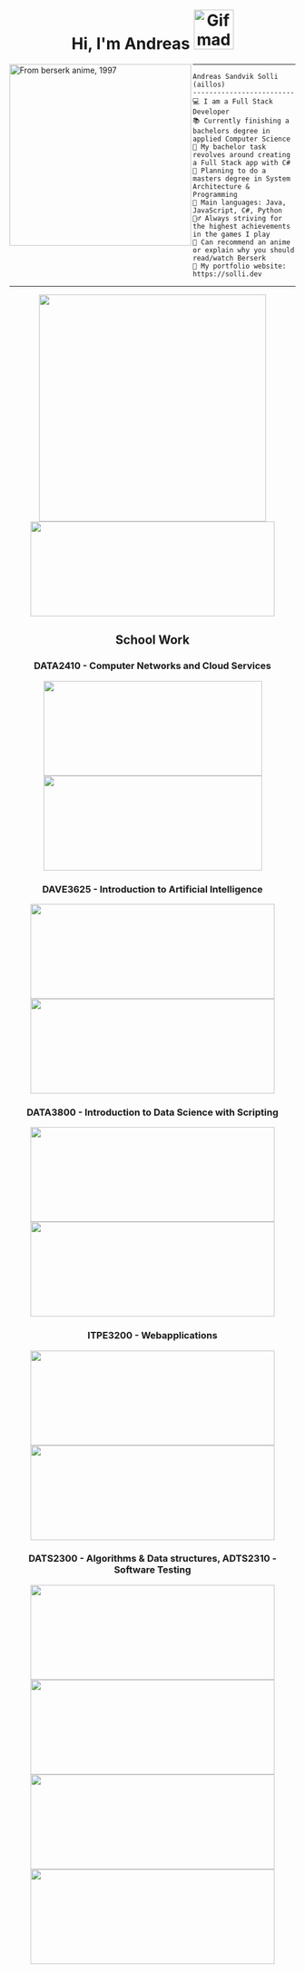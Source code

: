 <h1 align="center"> Hi, I'm Andreas <img src="https://media4.giphy.com/media/v1.Y2lkPTc5MGI3NjExcTZ3b3FheDQ5MXNnOG1rb2Q5Z3pnYThjY2Z1a2kzMXZtanhqdjI2YSZlcD12MV9pbnRlcm5hbF9naWZfYnlfaWQmY3Q9cw/8D3Gf3h56UaFa1Iwx2/giphy.gif" width="70" alt="Gif made by me, 2017" /> </h1>

<img align="left" src="https://i.imgur.com/JHeol73.png" alt="From berserk anime, 1997" width="320" />
<hr>

```
Andreas Sandvik Solli (aillos)
-------------------------
💻 I am a Full Stack Developer
📚 Currently finishing a bachelors degree in applied Computer Science
🔭 My bachelor task revolves around creating a Full Stack app with C#
📝 Planning to do a masters degree in System Architecture & Programming
🌟 Main languages: Java, JavaScript, C#, Python
🧗‍♂️ Always striving for the highest achievements in the games I play
💬 Can recommend an anime or explain why you should read/watch Berserk
🔗 My portfolio website: https://solli.dev
```
<hr>

<div align="center" >
  <picture>
    <source
      srcset="https://github-readme-stats-aillos-projects.vercel.app/api?username=aillos&show_icons=true&theme=transparent"
      media="(prefers-color-scheme: dark)" width="400px"
    />
    <source
      srcset="https://github-readme-stats-aillos-projects.vercel.app/api?username=aillos&show_icons=true"
      media="(prefers-color-scheme: light), (prefers-color-scheme: no-preference)" width="400px"
    />
    <img src="https://github-readme-stats-aillos-projects.vercel.app/api?username=aillos&show_icons=true" width="400px" />
  </picture>
  
  <picture>
    <source
      srcset="https://github-readme-stats-git-dependabot-npman-374823-aillos-projects.vercel.app/api/top-langs/?username=aillos&layout=compact&theme=transparent&langs_count=12&hide_progress=true&card_width=400"
      media="(prefers-color-scheme: dark)"  height="167px" width="430px"
    />
    <source
      srcset="https://github-readme-stats-git-dependabot-npman-374823-aillos-projects.vercel.app/api/top-langs/?username=aillos&layout=compact&langs_count=12&hide_progress=true&card_width=400"
      media="(prefers-color-scheme: light), (prefers-color-scheme: no-preference)"  height="167px" width="430px"
    />
    <img src="https://github-readme-stats-git-dependabot-npman-374823-aillos-projects.vercel.app/api/top-langs/?username=aillos&layout=compact&langs_count=12&hide_progress=true&card_width=400"  height="167px" width="430px"/>
  </picture>
</div>

<div>
  <h2 align="center">School Work</h2>
  <div align="center">
  <h3>DATA2410 - Computer Networks and Cloud Services</h3>
    <a href="https://www.github.com/aillos/dataskyOblig1">
   <picture>
    <source
      srcset="https://github-readme-stats-git-dependabot-npman-374823-aillos-projects.vercel.app/api/pin?username=aillos&repo=dataskyOblig1&theme=transparent&card_width=400"
      media="(prefers-color-scheme: dark)"  height="167px" width="385px"
    />
    <source
      srcset="https://github-readme-stats-git-dependabot-npman-374823-aillos-projects.vercel.app/api/pin?username=aillos&repo=dataskyOblig1&card_width=400""
      media="(prefers-color-scheme: light), (prefers-color-scheme: no-preference)"  height="167px" width="385px"
    />
    <img src="https://github-readme-stats-git-dependabot-npman-374823-aillos-projects.vercel.app/api/pin?username=aillos&repo=dataskyOblig1&card_width=400"  
      height="167px" width="385px"/>
  </picture>
    </a>
    <a href="https://www.github.com/aillos/dataskyOblig2">
  <picture>
    <source
      srcset="https://github-readme-stats-git-dependabot-npman-374823-aillos-projects.vercel.app/api/pin?username=aillos&repo=dataskyOblig2&theme=transparent&card_width=400"
      media="(prefers-color-scheme: dark)"  height="167px" width="385px"
    />
    <source
      srcset="https://github-readme-stats-git-dependabot-npman-374823-aillos-projects.vercel.app/api/pin?username=aillos&repo=dataskyOblig2&card_width=400""
      media="(prefers-color-scheme: light), (prefers-color-scheme: no-preference)"  height="167px" width="385px"
    />
    <img src="https://github-readme-stats-git-dependabot-npman-374823-aillos-projects.vercel.app/api/pin?username=aillos&repo=dataskyOblig2&card_width=400"  
      height="167px" width="385px"/>
  </picture>
    </a>
  </div>
  <div align="center">
  <h3>DAVE3625 - Introduction to Artificial Intelligence</h3>
    <a href="https://www.github.com/aillos/introAiOblig1">
   <picture>
    <source
      srcset="https://github-readme-stats-git-dependabot-npman-374823-aillos-projects.vercel.app/api/pin?username=aillos&repo=introAiOblig1&theme=transparent&card_width=400"
      media="(prefers-color-scheme: dark)"  height="167px" width="430px"
    />
    <source
      srcset="https://github-readme-stats-git-dependabot-npman-374823-aillos-projects.vercel.app/api/pin?username=aillos&repo=introAiOblig1&card_width=400""
      media="(prefers-color-scheme: light), (prefers-color-scheme: no-preference)"  height="167px" width="430px"
    />
    <img src="https://github-readme-stats-git-dependabot-npman-374823-aillos-projects.vercel.app/api/pin?username=aillos&repo=introAiOblig1&card_width=400"  
      height="167px" width="430px"/>
  </picture>
    </a>
    <a href="https://www.github.com/aillos/introAiOblig2">
  <picture>
    <source
      srcset="https://github-readme-stats-git-dependabot-npman-374823-aillos-projects.vercel.app/api/pin?username=aillos&repo=introAiOblig2&theme=transparent&card_width=400"
      media="(prefers-color-scheme: dark)"  height="167px" width="430px"
    />
    <source
      srcset="https://github-readme-stats-git-dependabot-npman-374823-aillos-projects.vercel.app/api/pin?username=aillos&repo=introAiOblig2&card_width=400""
      media="(prefers-color-scheme: light), (prefers-color-scheme: no-preference)"  height="167px" width="430px"
    />
    <img src="https://github-readme-stats-git-dependabot-npman-374823-aillos-projects.vercel.app/api/pin?username=aillos&repo=introAiOblig2&card_width=400"  
      height="167px" width="430px"/>
  </picture>
    </a>
  </div>
    <div align="center">
  <h3>DATA3800 - Introduction to Data Science with Scripting</h3>
      <a href="https://www.github.com/aillos/FinnCrawler">
   <picture>
    <source
      srcset="https://github-readme-stats-git-dependabot-npman-374823-aillos-projects.vercel.app/api/pin?username=aillos&repo=FinnCrawler&theme=transparent&card_width=400"
      media="(prefers-color-scheme: dark)"  height="167px" width="430px"
    />
    <source
      srcset="https://github-readme-stats-git-dependabot-npman-374823-aillos-projects.vercel.app/api/pin?username=aillos&repo=FinnCrawler&card_width=400""
      media="(prefers-color-scheme: light), (prefers-color-scheme: no-preference)"  height="167px" width="430px"
    />
    <img src="https://github-readme-stats-git-dependabot-npman-374823-aillos-projects.vercel.app/api/pin?username=aillos&repo=FinnCrawler&card_width=400"  
      height="167px" width="430px"/>
  </picture>
      </a>
      <a href="https://www.github.com/aillos/dataSci">
  <picture>
    <source
      srcset="https://github-readme-stats-git-dependabot-npman-374823-aillos-projects.vercel.app/api/pin?username=aillos&repo=introAiOblig2&theme=transparent&card_width=400"
      media="(prefers-color-scheme: dark)"  height="167px" width="430px"
    />
    <source
      srcset="https://github-readme-stats-git-dependabot-npman-374823-aillos-projects.vercel.app/api/pin?username=aillos&repo=introAiOblig2&card_width=400""
      media="(prefers-color-scheme: light), (prefers-color-scheme: no-preference)"  height="167px" width="430px"
    />
    <img src="https://github-readme-stats-git-dependabot-npman-374823-aillos-projects.vercel.app/api/pin?username=aillos&repo=introAiOblig2&card_width=400"  
      height="167px" width="430px"/>
  </picture>
      </a>
  </div>
        <div align="center">
  <h3>ITPE3200 - Webapplications</h3>
      <a href="https://www.github.com/aillos/webAppOblig1">
   <picture>
    <source
      srcset="https://github-readme-stats-git-dependabot-npman-374823-aillos-projects.vercel.app/api/pin?username=aillos&repo=webAppOblig1&theme=transparent&card_width=400"
      media="(prefers-color-scheme: dark)"  height="167px" width="430px"
    />
    <source
      srcset="https://github-readme-stats-git-dependabot-npman-374823-aillos-projects.vercel.app/api/pin?username=aillos&repo=webAppOblig1&card_width=400""
      media="(prefers-color-scheme: light), (prefers-color-scheme: no-preference)"  height="167px" width="430px"
    />
    <img src="https://github-readme-stats-git-dependabot-npman-374823-aillos-projects.vercel.app/api/pin?username=aillos&repo=webAppOblig1&card_width=400"  
      height="167px" width="430px"/>
  </picture>
      </a>
        <a href="https://www.github.com/aillos/webAppOblig2">
  <picture>
    <source
      srcset="https://github-readme-stats-git-dependabot-npman-374823-aillos-projects.vercel.app/api/pin?username=aillos&repo=webAppOblig2&theme=transparent&card_width=400"
      media="(prefers-color-scheme: dark)"  height="167px" width="430px"
    />
    <source
      srcset="https://github-readme-stats-git-dependabot-npman-374823-aillos-projects.vercel.app/api/pin?username=aillos&repo=webAppOblig2&card_width=400""
      media="(prefers-color-scheme: light), (prefers-color-scheme: no-preference)"  height="167px" width="430px"
    />
    <img src="https://github-readme-stats-git-dependabot-npman-374823-aillos-projects.vercel.app/api/pin?username=aillos&repo=webAppOblig2&card_width=400"  
      height="167px" width="430px"/>
  </picture>
        </a>
  </div>
  <div align="center">
  <h3>DATS2300 - Algorithms & Data structures, ADTS2310 - Software Testing</h3>
      <a href="https://www.github.com/aillos/algdatOblig1">
   <picture>
    <source
      srcset="https://github-readme-stats-git-dependabot-npman-374823-aillos-projects.vercel.app/api/pin?username=aillos&repo=algdatOblig1&theme=transparent&card_width=400"
      media="(prefers-color-scheme: dark)"  height="167px" width="430px"
    />
    <source
      srcset="https://github-readme-stats-git-dependabot-npman-374823-aillos-projects.vercel.app/api/pin?username=aillos&repo=algdatOblig1&card_width=400""
      media="(prefers-color-scheme: light), (prefers-color-scheme: no-preference)"  height="167px" width="430px"
    />
    <img src="https://github-readme-stats-git-dependabot-npman-374823-aillos-projects.vercel.app/api/pin?username=aillos&repo=algdatOblig1&card_width=400"  
      height="167px" width="430px"/>
  </picture>
      </a>
        <a href="https://www.github.com/aillos/algdatOblig2">
  <picture>
    <source
      srcset="https://github-readme-stats-git-dependabot-npman-374823-aillos-projects.vercel.app/api/pin?username=aillos&repo=algdatOblig2&theme=transparent&card_width=400"
      media="(prefers-color-scheme: dark)"  height="167px" width="430px"
    />
    <source
      srcset="https://github-readme-stats-git-dependabot-npman-374823-aillos-projects.vercel.app/api/pin?username=aillos&repo=algdatOblig2&card_width=400""
      media="(prefers-color-scheme: light), (prefers-color-scheme: no-preference)"  height="167px" width="430px"
    />
    <img src="https://github-readme-stats-git-dependabot-npman-374823-aillos-projects.vercel.app/api/pin?username=aillos&repo=algdatOblig2&card_width=400"  
      height="167px" width="430px"/>
  </picture>
        </a>
          <a href="https://www.github.com/aillos/algdatOblig3">
   <picture>
    <source
      srcset="https://github-readme-stats-git-dependabot-npman-374823-aillos-projects.vercel.app/api/pin?username=aillos&repo=algdatOblig3&theme=transparent&card_width=400"
      media="(prefers-color-scheme: dark)"  height="167px" width="430px"
    />
    <source
      srcset="https://github-readme-stats-git-dependabot-npman-374823-aillos-projects.vercel.app/api/pin?username=aillos&repo=algdatOblig3&card_width=400""
      media="(prefers-color-scheme: light), (prefers-color-scheme: no-preference)"  height="167px" width="430px"
    />
    <img src="https://github-readme-stats-git-dependabot-npman-374823-aillos-projects.vercel.app/api/pin?username=aillos&repo=algdatOblig3&card_width=400"  
      height="167px" width="430px"/>
  </picture>
      </a>
          <a href="https://www.github.com/aillos/NettbankTesting">
   <picture>
    <source
      srcset="https://github-readme-stats-git-dependabot-npman-374823-aillos-projects.vercel.app/api/pin?username=aillos&repo=NettbankTesting&theme=transparent&card_width=400"
      media="(prefers-color-scheme: dark)"  height="167px" width="430px"
    />
    <source
      srcset="https://github-readme-stats-git-dependabot-npman-374823-aillos-projects.vercel.app/api/pin?username=aillos&repo=NettbankTesting&card_width=400""
      media="(prefers-color-scheme: light), (prefers-color-scheme: no-preference)"  height="167px" width="430px"
    />
    <img src="https://github-readme-stats-git-dependabot-npman-374823-aillos-projects.vercel.app/api/pin?username=aillos&repo=NettbankTesting&card_width=400"  
      height="167px" width="430px"/>
  </picture>
      </a>
  </div>
</div>

